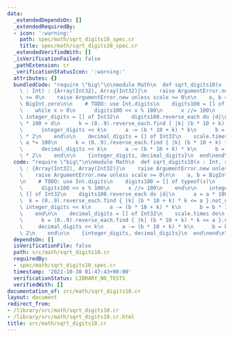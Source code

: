 ```yaml
---
data:
  _extendedDependsOn: []
  _extendedRequiredBy:
  - icon: ':warning:'
    path: spec/math/sqrt_digits10_spec.cr
    title: spec/math/sqrt_digits10_spec.cr
  _extendedVerifiedWith: []
  _isVerificationFailed: false
  _pathExtension: cr
  _verificationStatusIcon: ':warning:'
  attributes: {}
  bundledCode: "require \"big\"\n\nmodule Math\n  def sqrt_digits10(x : Int, scale\
    \ : Int) : {Array(Int32), Array(Int32)}\n    raise ArgumentError.new unless x\
    \ >= 0\n    raise ArgumentError.new unless scale >= 0\n\n    a, b = BigInt.zero,\
    \ BigInt.zero\n\n    # TODO: use Int.digits\n    digits100 = [] of typeof(x)\n\
    \    while x > 0\n      digits100 << x % 100\n      x //= 100\n    end\n\n   \
    \ integer_digits = [] of Int32\n    digits100.reverse_each do |d|\n      a = a\
    \ * 100 + d\n      k = (0..9).reverse_each.find { |k| (b * 10 + k) * k <= a }.not_nil!\n\
    \      integer_digits << k\n      a -= (b * 10 + k) * k\n      b = b * 10 + k\
    \ * 2\n    end\n\n    decimal_digits = [] of Int32\n    scale.times do\n     \
    \ a *= 100\n      k = (0..9).reverse_each.find { |k| (b * 10 + k) * k <= a }.not_nil!\n\
    \      decimal_digits << k\n      a -= (b * 10 + k) * k\n      b = b * 10 + k\
    \ * 2\n    end\n\n    {integer_digits, decimal_digits}\n  end\nend\n"
  code: "require \"big\"\n\nmodule Math\n  def sqrt_digits10(x : Int, scale : Int)\
    \ : {Array(Int32), Array(Int32)}\n    raise ArgumentError.new unless x >= 0\n\
    \    raise ArgumentError.new unless scale >= 0\n\n    a, b = BigInt.zero, BigInt.zero\n\
    \n    # TODO: use Int.digits\n    digits100 = [] of typeof(x)\n    while x > 0\n\
    \      digits100 << x % 100\n      x //= 100\n    end\n\n    integer_digits =\
    \ [] of Int32\n    digits100.reverse_each do |d|\n      a = a * 100 + d\n    \
    \  k = (0..9).reverse_each.find { |k| (b * 10 + k) * k <= a }.not_nil!\n     \
    \ integer_digits << k\n      a -= (b * 10 + k) * k\n      b = b * 10 + k * 2\n\
    \    end\n\n    decimal_digits = [] of Int32\n    scale.times do\n      a *= 100\n\
    \      k = (0..9).reverse_each.find { |k| (b * 10 + k) * k <= a }.not_nil!\n \
    \     decimal_digits << k\n      a -= (b * 10 + k) * k\n      b = b * 10 + k *\
    \ 2\n    end\n\n    {integer_digits, decimal_digits}\n  end\nend\n"
  dependsOn: []
  isVerificationFile: false
  path: src/math/sqrt_digits10.cr
  requiredBy:
  - spec/math/sqrt_digits10_spec.cr
  timestamp: '2021-10-30 01:47:43+00:00'
  verificationStatus: LIBRARY_NO_TESTS
  verifiedWith: []
documentation_of: src/math/sqrt_digits10.cr
layout: document
redirect_from:
- /library/src/math/sqrt_digits10.cr
- /library/src/math/sqrt_digits10.cr.html
title: src/math/sqrt_digits10.cr
---
```


